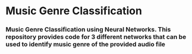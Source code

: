 # Music Genre Classification

### Music Genre Classification using Neural Networks. This repository provides code for 3 different networks that can be used to identify music genre of the provided audio file
